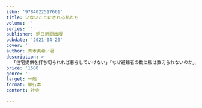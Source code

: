 ```yaml
---
isbn: '9784022517661'
title: いないことにされる私たち
volume: ''
series: ''
publisher: 朝日新聞出版
pubdate: '2021-04-20'
cover: ''
author: 青木美希／著
description: >-
  「住宅提供を打ち切られれば暮らしていけない」「なぜ避難者の数に私は数えられないのか」。甚大な被害を及ぼした福島第一原発事故－－避難者たちは、国の政策に翻弄されながらこの10年をどう過ごしてきたのか、その実態に迫る。
price: '1500'
genre: ''
target: 一般
format: 単行本
content: 社会

---
```

